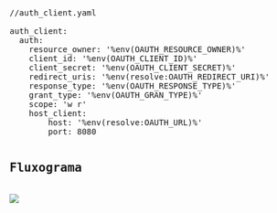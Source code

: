 
<pre>
//auth_client.yaml

auth_client:
  auth:
    resource_owner: '%env(OAUTH_RESOURCE_OWNER)%'
    client_id: '%env(OAUTH_CLIENT_ID)%'
    client_secret: '%env(OAUTH_CLIENT_SECRET)%'
    redirect_uris: '%env(resolve:OAUTH_REDIRECT_URI)%'
    response_type: '%env(OAUTH_RESPONSE_TYPE)%'
    grant_type: '%env(OAUTH_GRAN_TYPE)%'
    scope: 'w r'
    host_client:
        host: '%env(resolve:OAUTH_URL)%'
        port: 8080
</pre>

<pre>
<h2>Fluxograma</h2>
<img src="/auth-client-bundle/docs/fluxograma.png"/>
</pre>
